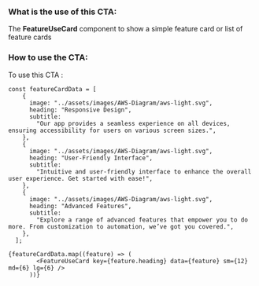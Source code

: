 ### What is the use of this CTA:
The **FeatureUseCard** component to show a simple feature card or list of feature cards
### How to use the CTA:
To use this CTA :
```
const featureCardData = [
    {
      image: "../assets/images/AWS-Diagram/aws-light.svg",
      heading: "Responsive Design",
      subtitle:
        "Our app provides a seamless experience on all devices, ensuring accessibility for users on various screen sizes.",
    },
    {
      image: "../assets/images/AWS-Diagram/aws-light.svg",
      heading: "User-Friendly Interface",
      subtitle:
        "Intuitive and user-friendly interface to enhance the overall user experience. Get started with ease!",
    },
    {
      image: "../assets/images/AWS-Diagram/aws-light.svg",
      heading: "Advanced Features",
      subtitle:
        "Explore a range of advanced features that empower you to do more. From customization to automation, we’ve got you covered.",
    },
  ];
```
```
{featureCardData.map((feature) => (
        <FeatureUseCard key={feature.heading} data={feature} sm={12} md={6} lg={6} />
      ))}
```
